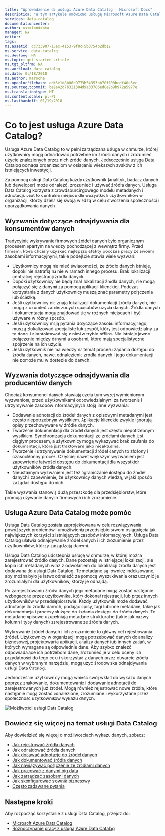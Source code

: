 ```yaml
---
title: "Wprowadzenie do usługi Azure Data Catalog | Microsoft Docs"
description: "W tym artykule omówiono usługę Microsoft Azure Data Catalog i jej funkcje oraz problemy, które ona rozwiązuje. Usługa Data Catalog umożliwia każdemu użytkownikowi rejestrowanie, odnajdywanie, zrozumienie i używanie źródeł danych."
services: data-catalog
documentationcenter: 
author: steelanddata
manager: NA
editor: 
tags: 
ms.assetid: cc733907-17ec-4153-9f0c-5b3754b2db19
ms.service: data-catalog
ms.devlang: NA
ms.topic: get-started-article
ms.tgt_pltfrm: NA
ms.workload: data-catalog
ms.date: 01/18/2018
ms.author: maroche
ms.openlocfilehash: edf6e1d8b86d9773b54353bb70f000bcdf40e5ec
ms.sourcegitcommit: be9a42d7b321304d9a33786ed8e2b9b972a5977e
ms.translationtype: HT
ms.contentlocale: pl-PL
ms.lasthandoff: 01/19/2018
---
```

# <a name="what-is-azure-data-catalog"></a>Co to jest usługa Azure Data Catalog?
Usługa Azure Data Catalog to w pełni zarządzana usługa w chmurze, której użytkownicy mogą odnajdować potrzebne im źródła danych i zrozumieć użycie znalezionych przez nich źródeł danych. Jednocześnie usługa Data Catalog pomaga organizacjom w osiąganiu większych zysków z ich istniejących inwestycji. 

Za pomocą usługi Data Catalog każdy użytkownik (analityk, badacz danych lub deweloper) może odnaleźć, zrozumieć i używać źródła danych. Usługa Data Catalog korzysta z crowdsourcingowego modelu metadanych i adnotacji. Jest to centralne miejsce dla wszystkich użytkowników w organizacji, którzy dzielą się swoją wiedzą w celu stworzenia społeczności i uporządkowania danych.

## <a name="discovery-challenges-for-data-consumers"></a>Wyzwania dotyczące odnajdywania dla konsumentów danych
Tradycyjnie wykrywanie firmowych źródeł danych było organicznym procesem opartym na wiedzy pochodzącej z wewnątrz firmy. Przed firmami, które chciały uzyskać najlepsze efekty podczas pracy ze swoimi zasobami informacyjnymi, takie podejście stawia wiele wyzwań:

* Użytkownicy mogą nie mieć świadomości, że źródło danych istnieje, dopóki nie natrafią na nie w ramach innego procesu. Brak lokalizacji centralnej rejestracji źródła danych.
* Dopóki użytkownicy nie będą znali lokalizacji źródła danych, nie mogą połączyć się z danymi za pomocą aplikacji klienckiej. Podczas korzystania z danych użytkownicy muszą znać parametry połączenia lub ścieżkę.
* Jeśli użytkownicy nie znają lokalizacji dokumentacji źródła danych, nie mogą zrozumieć zamierzonych sposobów użycia danych. Źródła danych i dokumentacja mogą znajdować się w różnych miejscach i być używane w różny sposób.
* Jeśli użytkownicy mają pytania dotyczące zasobu informacyjnego, muszą zlokalizować specjalistę lub zespół, który jest odpowiedzialny za te dane, i skontaktować się z nimi w trybie offline. Nie istnieje jawne połączenie między danymi a osobami, które mają specjalistyczne spojrzenie na ich użycie.
* Jeśli użytkownik nie ma wiedzy na temat procesu żądania dostępu do źródła danych, nawet odnalezienie źródła danych i jego dokumentacji nie pomoże mu w dostępie do danych.

## <a name="discovery-challenges-for-data-producers"></a>Wyzwania dotyczące odnajdywania dla producentów danych
Chociaż konsumenci danych stawiają czoła tym wyżej wymienionym wyzwaniom, przed użytkownikami odpowiedzialnymi za tworzenie i utrzymywanie zasobów informacyjnych stoją inne wyzwania:

* Dodawanie adnotacji do źródeł danych z opisowymi metadanymi jest często niepotrzebnym wysiłkiem. Aplikacje klienckie zwykle ignorują opisy przechowywane w źródle danych.
* Tworzenie dokumentacji dla źródeł danych jest często niepotrzebnym wysiłkiem. Synchronizacja dokumentacji ze źródłami danych jest ciągłym procesem, a użytkownicy mogą wykazywać brak zaufania do dokumentacji, która jest traktowana jako nieaktualna.
* Tworzenie i utrzymywanie dokumentacji źródeł danych to złożony i czasochłonny proces. Częściej nawet większym wyzwaniem jest zapewnienie łatwości dostępu do dokumentacji dla wszystkich użytkowników źródła danych.
* Nieustannym wyzwaniem jest też ograniczanie dostępu do źródeł danych i zapewnienie, że użytkownicy danych wiedzą, w jaki sposób zażądać dostępu do nich.

Takie wyzwania stanowią dużą przeszkodę dla przedsiębiorstw, które promują używanie danych firmowych i ich zrozumienie.

## <a name="azure-data-catalog-can-help"></a>Usługa Azure Data Catalog może pomóc
Usługa Data Catalog została zaprojektowana w celu rozwiązywania powyższych problemów i umożliwienia przedsiębiorstwom osiągnięcia jak największych korzyści z istniejących zasobów informacyjnych. Usługa Data Catalog ułatwia odnajdywanie źródeł danych i ich zrozumienie przez użytkowników, którzy zarządzają danymi.

Usługa Data Catalog udostępnia usługę w chmurze, w której można zarejestrować źródło danych. Dane pozostają w istniejącej lokalizacji, ale kopia ich metadanych wraz z odwołaniem do lokalizacji źródła danych jest dodawana do usługi Data Catalog. Te metadane są również indeksowane, aby można było je łatwo odnaleźć za pomocą wyszukiwania oraz uczynić je zrozumiałymi dla użytkowników, którzy je odnajdą.

Po zarejestrowaniu źródła danych jego metadane mogą zostać następnie wzbogacone przez użytkownika, który dokonał rejestracji, lub przez innych użytkowników w przedsiębiorstwie. Każdy użytkownik może dodawać adnotacje do źródła danych, podając opisy, tagi lub inne metadane, takie jak dokumentacja i procesy służące do żądania dostępu do źródła danych. Te metadane opisowe uzupełniają metadane strukturalne (takie jak nazwy kolumn i typy danych) zarejestrowane ze źródła danych.

Wykrywanie źródeł danych i ich zrozumienie to główny cel rejestrowania źródeł. Użytkownicy w organizacji mogą potrzebować danych do analizy biznesowej, projektowania aplikacji, analizy danych lub innych zadań, w których wymagane są odpowiednie dane. Aby szybko znaleźć odpowiadające ich potrzebom dane, zrozumieć je w celu oceny ich przydatności do tego celu i skorzystać z danych przez otwarcie źródła danych w wybranym narzędziu, mogą użyć środowiska odnajdywania usługi Data Catalog. 

Jednocześnie użytkownicy mogą wnieść swój wkład do wykazu danych poprzez znakowanie, dokumentowanie i dodawanie adnotacji do zarejestrowanych już źródeł. Mogą również rejestrować nowe źródła, które następnie mogą zostać odnalezione, zrozumiane i wykorzystane przez społeczność użytkowników wykazu danych.

![Możliwości usługi Data Catalog](./media/data-catalog-what-is-data-catalog/data-catalog-capabilities.png)

## <a name="learn-more-about-data-catalog"></a>Dowiedz się więcej na temat usługi Data Catalog
Aby dowiedzieć się więcej o możliwościach wykazu danych, zobacz:

* [Jak rejestrować źródła danych](data-catalog-how-to-register.md)
* [Jak odnajdować źródła danych](data-catalog-how-to-discover.md)
* [Jak dodawać adnotacje do źródeł danych](data-catalog-how-to-annotate.md)
* [Jak dokumentować źródła danych](data-catalog-how-to-documentation.md)
* [Jak nawiązywać połączenie ze źródłami danych](data-catalog-how-to-connect.md)
* [Jak pracować z danymi big data](data-catalog-how-to-big-data.md)
* [Jak zarządzać zasobami danych](data-catalog-how-to-manage.md)
* [Jak skonfigurować słownik biznesowy](data-catalog-how-to-business-glossary.md)
* [Często zadawane pytania](data-catalog-frequently-asked-questions.md)

## <a name="next-steps"></a>Następne kroki
Aby rozpocząć korzystanie z usługi Data Catalog, przejdź do:
* [Microsoft Azure Data Catalog](https://www.azuredatacatalog.com)
* [Rozpoczynanie pracy z usługą Azure Data Catalog](data-catalog-get-started.md)
